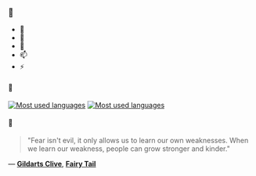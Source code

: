 ### 👋

- 🔭
- 🌱
- 💬
- 📫
- ⚡

#### 🧏

[![Most used languages](https://github-readme-stats-aynah.vercel.app/api/top-langs/?username=aynh&theme=solarized-dark&langs_count=6&layout=compact&hide_title=true)](https://github.com/anuraghazra/github-readme-stats#gh-dark-mode-only)
[![Most used languages](https://github-readme-stats-aynah.vercel.app/api/top-langs/?username=aynh&theme=solarized-light&langs_count=6&layout=compact&hide_title=true)](https://github.com/anuraghazra/github-readme-stats#gh-light-mode-only)

#### 💬

> "Fear isn't evil, it only allows us to learn our own weaknesses. When we learn our weakness, people can grow stronger and kinder."

&mdash; [**Gildarts Clive**](https://myanimelist.net/character.php?q=Gildarts%20Clive&cat=character), [**Fairy Tail**](https://myanimelist.net/search/all?q=Fairy%20Tail&cat=all)
